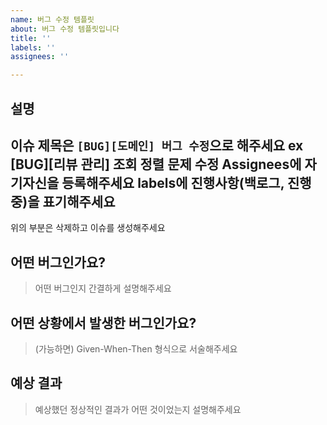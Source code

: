 ```yaml
---
name: 버그 수정 템플릿
about: 버그 수정 템플릿입니다
title: ''
labels: ''
assignees: ''

---
```


## 설명
이슈 제목은 `[BUG][도메인] 버그 수정`으로 해주세요 ex [BUG][리뷰 관리] 조회 정렬 문제 수정
Assignees에 자기자신을 등록해주세요
labels에 진행사항(백로그, 진행중)을 표기해주세요
----------------
위의 부분은 삭제하고 이슈를 생성해주세요

## 어떤 버그인가요?

> 어떤 버그인지 간결하게 설명해주세요

## 어떤 상황에서 발생한 버그인가요?

> (가능하면) Given-When-Then 형식으로 서술해주세요

## 예상 결과

> 예상했던 정상적인 결과가 어떤 것이었는지 설명해주세요
